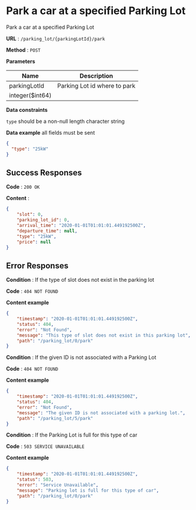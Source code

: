 # Park a car at a specified Parking Lot

Park a car at a specified Parking Lot

**URL** : `/parking_lot/{parkingLotId}/park`

**Method** : `POST`

**Parameters**

Name | Description 
--- | --- 
parkingLotId | Parking Lot id where to park  
integer($int64) |


**Data constraints**

`type` should be a non-null length character string

**Data example** all fields must be sent

```json
{
  "type": "25kW"
}
```



## Success Responses

**Code** : `200 OK`

**Content** : 
```json
{
    "slot": 0,
    "parking_lot_id": 0,
    "arrival_time": "2020-01-01T01:01:01.449192500Z",
    "departure_time": null,
    "type": "25kW",
    "price": null
}
```


## Error Responses

**Condition** : If the type of slot does not exist in the parking lot  

**Code** : `404 NOT FOUND`

**Content example**
```json
{
    "timestamp": "2020-01-01T01:01:01.449192500Z",
    "status": 404,
    "error": "Not Found",
    "message": "This type of slot does not exist in this parking lot",
    "path": "/parking_lot/0/park"
}
```

**Condition** : If the given ID is not associated with a Parking Lot 

**Code** : `404 NOT FOUND`

**Content example**
```json
{
    "timestamp": "2020-01-01T01:01:01.449192500Z",
    "status": 404,
    "error": "Not Found",
    "message": "The given ID is not associated with a parking lot.",
    "path": "/parking_lot/5/park"
}
```

**Condition** : If the Parking Lot is full for this type of car 

**Code** : `503 SERVICE UNAVAILABLE`

**Content example**
```json
{
    "timestamp": "2020-01-01T01:01:01.449192500Z",
    "status": 503,
    "error": "Service Unavailable",
    "message": "Parking lot is full for this type of car",
    "path": "/parking_lot/0/park"
}
```
